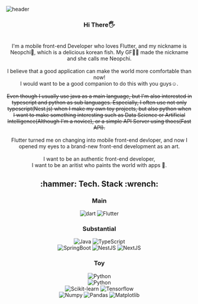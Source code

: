 ![header](https://capsule-render.vercel.app/api?type=waving&color=auto&height=300&section=header&text=Neopchi🐟&fontSize=90)
<div align="center">
  <h3>Hi There🖐</h3>
  <br/>
  I'm a mobile front-end Developer who loves Flutter, and my nickname is Neopchi🐠, which is a delicious korean fish. My GF🙆‍♀️ made the nickname and she calls me Neopchi.
  <br/><br/>
  I believe that a good application can make the world more comfortable than now!<br/>I would want to be a good companion to do this with you guys☺.
  <br/><br/>
  <s>Even though I usually use java as a main language, but I'm also interested in typescript and python as sub languages. Especially, I often use not only typescript(Nest.js) when I make my own toy projects, but also python when I want to make something interesting such as Data Science or Artificial Intelligence(Although I'm a novice), or a simple API Server using thoes(Fast API). </s>
  <br/><br/>
  Flutter turned me on changing into mobile front-end devloper, and now I opened my eyes to a brand-new front-end development as an art.
  <br/><br/>
  I want to be an authentic front-end developer,
  <br/>
  I want to be an aritist who paints the world with apps 🎨.

  <h2>
  :hammer: Tech. Stack :wrench:
  </h2>
  <h3>Main</h3>
  <img alt="dart" src ="https://img.shields.io/badge/Dart-0175C2.svg?&style=for-the-badge&logo=Dart&logoColor=white"/>
  <img alt="Flutter" src ="https://img.shields.io/badge/Flutter-02569B.svg?&style=for-the-badge&logo=Flutter&logoColor=white"/>
  <h3>Substantial</h3>
  <img alt="Java" src ="https://img.shields.io/badge/Java-EF2D5E.svg?&style=for-the-badge&logo=Java&logoColor=white"/>
  <img alt="TypeScript" src ="https://img.shields.io/badge/TypeScript-3178C6.svg?&style=for-the-badge&logo=TypeScript&logoColor=white"/>
  <br/>
  <img alt="SpringBoot" src ="https://img.shields.io/badge/Spring%20Boot-6DB33F.svg?&style=for-the-badge&logo=SpringBoot&logoColor=white"/>
  <img alt="NestJS" src ="https://img.shields.io/badge/NestJS-E0234E.svg?&style=for-the-badge&logo=NestJS&logoColor=white"/>
  <img alt="NextJS" src ="https://img.shields.io/badge/NextJS-000000.svg?&style=for-the-badge&logo=nextdotjs&logoColor=white"/>
  <h3>Toy</h3>
  <img alt="Python" src ="https://img.shields.io/badge/Python-3776AB.svg?&style=for-the-badge&logo=Python&logoColor=white"/>
  <br/>
  <img alt="Python" src ="https://img.shields.io/badge/FastAPI-009688.svg?&style=for-the-badge&logo=FastAPI&logoColor=white"/>
  <br/>
  <img alt="Scikit-learn" src ="https://img.shields.io/badge/Scikit&#8208;Learn-F7931E.svg?&style=for-the-badge&logo=scikit-learn&logoColor=white"/>
  <img alt="Tensorflow" src ="https://img.shields.io/badge/Tensorflow-FF6F00.svg?&style=for-the-badge&logo=tensorflow&logoColor=white"/>
  <br/>
  <img alt="Numpy" src ="https://img.shields.io/badge/Numpy-013243.svg?&style=for-the-badge&logo=NumPy&logoColor=white"/>
  <img alt="Pandas" src ="https://img.shields.io/badge/Pandas-150458.svg?&style=for-the-badge&logo=Pandas&logoColor=white"/>
  <img alt="Matplotlib" src ="https://img.shields.io/badge/Matplotlib-006600.svg?&style=for-the-badge&logoColor=white"/>
  <br/><br/>
</div>

<!--
<h2>
  GitHub Stats
</h2>
  
  [![JiHyun's GitHub stats](https://github-readme-stats.vercel.app/api?username=dinb1242&count_private=true&show_icons=true&theme=transparent&custom_title=HappyDeveloper)](https://github.com/dinb1242)

-->
